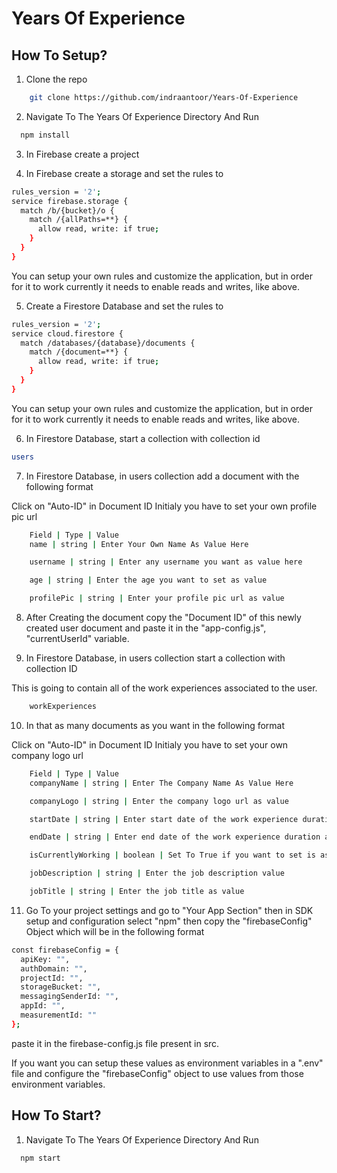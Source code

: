 # Years Of Experience

## How To Setup?

1. Clone the repo

```sh
    git clone https://github.com/indraantoor/Years-Of-Experience
```

2. Navigate To The Years Of Experience Directory And Run

```sh
  npm install
```

3. In Firebase create a project

4. In Firebase create a storage and set the rules to

```sh
rules_version = '2';
service firebase.storage {
  match /b/{bucket}/o {
    match /{allPaths=**} {
      allow read, write: if true;
    }
  }
}
```

You can setup your own rules and customize the application, but in order for it to work
currently it needs to enable reads and writes, like above.

5. Create a Firestore Database and set the rules to

```sh
rules_version = '2';
service cloud.firestore {
  match /databases/{database}/documents {
    match /{document=**} {
      allow read, write: if true;
    }
  }
}
```

You can setup your own rules and customize the application, but in order for it to work
currently it needs to enable reads and writes, like above.

6. In Firestore Database, start a collection with collection id

```sh
users
```

7. In Firestore Database, in users collection add a document with the following format

Click on "Auto-ID" in Document ID
Initialy you have to set your own profile pic url

```sh
    Field | Type | Value
    name | string | Enter Your Own Name As Value Here

    username | string | Enter any username you want as value here

    age | string | Enter the age you want to set as value

    profilePic | string | Enter your profile pic url as value
```

8. After Creating the document copy the "Document ID" of this newly created user document
   and paste it in the "app-config.js", "currentUserId" variable.

9. In Firestore Database, in users collection start a collection with collection ID

This is going to contain all of the work experiences associated to the user.

```sh
    workExperiences
```

10. In that as many documents as you want in the following format

Click on "Auto-ID" in Document ID
Initialy you have to set your own company logo url

```sh
    Field | Type | Value
    companyName | string | Enter The Company Name As Value Here

    companyLogo | string | Enter the company logo url as value

    startDate | string | Enter start date of the work experience duration as value

    endDate | string | Enter end date of the work experience duration as value

    isCurrentlyWorking | boolean | Set To True if you want to set is as your current role and vice versa

    jobDescription | string | Enter the job description value

    jobTitle | string | Enter the job title as value
```

11. Go To your project settings and go to "Your App Section" then in SDK setup and configuration select "npm" then copy the "firebaseConfig" Object which will be in the following format

```sh
const firebaseConfig = {
  apiKey: "",
  authDomain: "",
  projectId: "",
  storageBucket: "",
  messagingSenderId: "",
  appId: "",
  measurementId: ""
};
```

paste it in the firebase-config.js file present in src.

If you want you can setup these values as environment variables in a ".env" file and configure the "firebaseConfig" object to use values from those environment variables.

## How To Start?

1. Navigate To The Years Of Experience Directory And Run

```sh
  npm start
```
